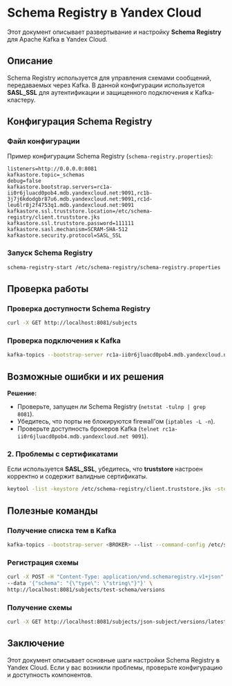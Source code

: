 # Schema Registry в Yandex Cloud

Этот документ описывает развертывание и настройку **Schema Registry** для Apache Kafka в Yandex Cloud.

## Описание
Schema Registry используется для управления схемами сообщений, передаваемых через Kafka. В данной конфигурации используется **SASL_SSL** для аутентификации и защищенного подключения к Kafka-кластеру.

## Конфигурация Schema Registry

### Файл конфигурации
Пример конфигурации Schema Registry (`schema-registry.properties`):

```properties
listeners=http://0.0.0.0:8081
kafkastore.topic=_schemas
debug=false
kafkastore.bootstrap.servers=rc1a-ii0r6jluacd0pob4.mdb.yandexcloud.net:9091,rc1b-3j7j6kdodgbr87u6.mdb.yandexcloud.net:9091,rc1d-leu6lr8j2f4753q1.mdb.yandexcloud.net:9091
kafkastore.ssl.truststore.location=/etc/schema-registry/client.truststore.jks
kafkastore.ssl.truststore.password=111111
kafkastore.sasl.mechanism=SCRAM-SHA-512
kafkastore.security.protocol=SASL_SSL
```

### Запуск Schema Registry

```bash
schema-registry-start /etc/schema-registry/schema-registry.properties
```

## Проверка работы

### Проверка доступности Schema Registry

```bash
curl -X GET http://localhost:8081/subjects
```

### Проверка подключения к Kafka

```bash
kafka-topics --bootstrap-server rc1a-ii0r6jluacd0pob4.mdb.yandexcloud.net:9091 --list --command-config /etc/schema-registry/kafka.properties
```

## Возможные ошибки и их решения

**Решение:**
- Проверьте, запущен ли Schema Registry (`netstat -tulnp | grep 8081`).
- Убедитесь, что порты не блокируются firewall'ом (`iptables -L -n`).
- Проверьте доступность брокеров Kafka (`telnet rc1a-ii0r6jluacd0pob4.mdb.yandexcloud.net 9091`).

### 2. Проблемы с сертификатами
Если используется **SASL_SSL**, убедитесь, что **truststore** настроен корректно и содержит валидные сертификаты.

```bash
keytool -list -keystore /etc/schema-registry/client.truststore.jks -storepass 111111
```

## Полезные команды

### Получение списка тем в Kafka
```bash
kafka-topics --bootstrap-server <BROKER> --list --command-config /etc/schema-registry/kafka.properties
```

### Регистрация схемы
```bash
curl -X POST -H "Content-Type: application/vnd.schemaregistry.v1+json" \
--data '{"schema": "{\"type\": \"string\"}"}' \
http://localhost:8081/subjects/test-schema/versions
```

### Получение схемы
```bash
curl -X GET http://localhost:8081/subjects/json-subject/versions/latest
```

## Заключение
Этот документ описывает основные шаги настройки Schema Registry в Yandex Cloud. Если у вас возникли проблемы, проверьте конфигурацию и доступность компонентов.

